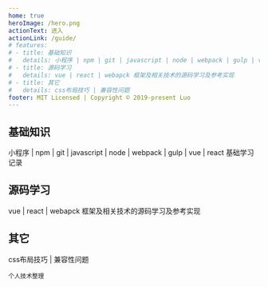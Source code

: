 ```yaml
---
home: true
heroImage: /hero.png
actionText: 进入
actionLink: /guide/
# features:
# - title: 基础知识
#   details: 小程序 | npm | git | javascript | node | webpack | gulp | vue | react 基础学习记录
# - title: 源码学习
#   details: vue | react | webapck 框架及相关技术的源码学习及参考实现
# - title: 其它
#   details: css布局技巧 | 兼容性问题
footer: MIT Licensed | Copyright © 2019-present Luo
---
```


<div class="features">
    <div class="feature">
        <h2>基础知识</h2> 
        <p>小程序 | npm | git | javascript | node | webpack | gulp | vue | react 基础学习记录</p>
    </div>
    <div class="feature">
        <h2>源码学习</h2> 
        <p>vue | react | webapck 框架及相关技术的源码学习及参考实现</p>
    </div>
    <div class="feature">
        <h2>其它</h2> 
        <p>css布局技巧 | 兼容性问题</p>
    </div>
    
</div>

```
个人技术整理

```
